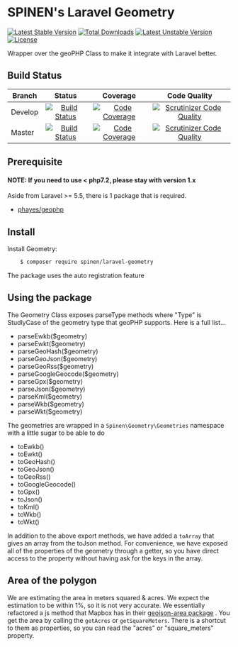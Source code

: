 # SPINEN's Laravel Geometry

[![Latest Stable Version](https://poser.pugx.org/spinen/laravel-geometry/v/stable)](https://packagist.org/packages/spinen/laravel-geometry)
[![Total Downloads](https://poser.pugx.org/spinen/laravel-geometry/downloads)](https://packagist.org/packages/spinen/laravel-geometry)
[![Latest Unstable Version](https://poser.pugx.org/spinen/laravel-geometry/v/unstable)](https://packagist.org/packages/spinen/laravel-geometry)
[![License](https://poser.pugx.org/spinen/laravel-geometry/license)](https://packagist.org/packages/spinen/laravel-geometry)

Wrapper over the geoPHP Class to make it integrate with Laravel better.

## Build Status

| Branch | Status | Coverage | Code Quality |
| ------ | :----: | :------: | :----------: |
| Develop | [![Build Status](https://travis-ci.org/spinen/laravel-geometry.svg?branch=develop)](https://travis-ci.org/spinen/laravel-geometry) | [![Code Coverage](https://scrutinizer-ci.com/g/spinen/laravel-geometry/badges/coverage.png?b=develop)](https://scrutinizer-ci.com/g/spinen/laravel-geometry/?branch=develop) | [![Scrutinizer Code Quality](https://scrutinizer-ci.com/g/spinen/laravel-geometry/badges/quality-score.png?b=develop)](https://scrutinizer-ci.com/g/spinen/laravel-geometry/?branch=develop) |
| Master | [![Build Status](https://travis-ci.org/spinen/laravel-geometry.svg?branch=master)](https://travis-ci.org/spinen/laravel-geometry) | [![Code Coverage](https://scrutinizer-ci.com/g/spinen/laravel-geometry/badges/coverage.png?b=master)](https://scrutinizer-ci.com/g/spinen/laravel-geometry/?branch=master) | [![Scrutinizer Code Quality](https://scrutinizer-ci.com/g/spinen/laravel-geometry/badges/quality-score.png?b=master)](https://scrutinizer-ci.com/g/spinen/laravel-geometry/?branch=master) |

## Prerequisite

#### NOTE: If you need to use < php7.2, please stay with version 1.x

Aside from Laravel >= 5.5, there is 1 package that is required.

* [phayes/geophp](https://github.com/phayes/geoPHP)

## Install

Install Geometry:

```bash
    $ composer require spinen/laravel-geometry
```

The package uses the auto registration feature

## Using the package

The Geometry Class exposes parseType methods where "Type" is StudlyCase of the geometry type that geoPHP supports.  Here is a full list...

* parseEwkb($geometry)
* parseEwkt($geometry)
* parseGeoHash($geometry)
* parseGeoJson($geometry)
* parseGeoRss($geometry)
* parseGoogleGeocode($geometry)
* parseGpx($geometry)
* parseJson($geometry)
* parseKml($geometry)
* parseWkb($geometry)
* parseWkt($geometry)

The geometries are wrapped in a `Spinen\Geometry\Geometries` namespace with a little sugar to be able to do

* toEwkb()
* toEwkt()
* toGeoHash()
* toGeoJson()
* toGeoRss()
* toGoogleGeocode()
* toGpx()
* toJson()
* toKml()
* toWkb()
* toWkt()

In addition to the above export methods, we have added a ```toArray``` that gives an array from the toJson method.  For convenience, we have exposed all of the properties of the geometry through a getter, so you have direct access to the property without having ask for the keys in the array.
 
## Area of the polygon
 
We are estimating the area in meters squared & acres.  We expect the estimation to be within 1%, so it is not very accurate.  We essentially refactored a js method that Mapbox has in their [geojson-area package](https://github.com/mapbox/geojson-area/blob/v0.2.1/index.js#L55) .  You get the area by calling the ```getAcres``` or ```getSquareMeters```.  There is a shortcut to them as properties, so you can read the "acres" or "square_meters" property.
